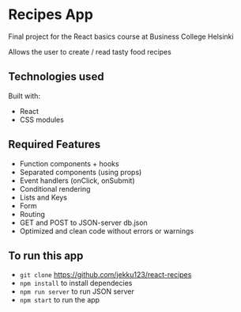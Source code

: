 # Recipes App

Final project for the React basics course at Business College Helsinki

Allows the user to create / read tasty food recipes

## Technologies used

Built with:

-   React
-   CSS modules

## Required Features

-   Function components + hooks
-   Separated components (using props)
-   Event handlers (onClick, onSubmit)
-   Conditional rendering
-   Lists and Keys
-   Form
-   Routing
-   GET and POST to JSON-server db.json
-   Optimized and clean code without errors or warnings

## To run this app

-   `git clone` https://github.com/jekku123/react-recipes
-   `npm install` to install dependecies
-   `npm run server` to run JSON server
-   `npm start` to run the app
